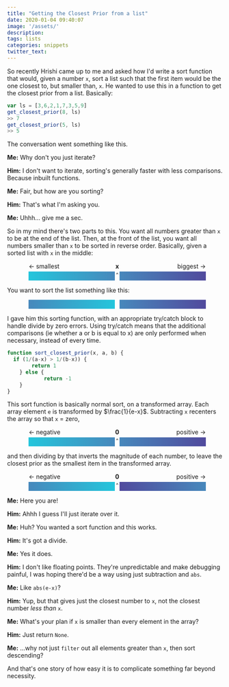 ```yaml
---
title: "Getting the Closest Prior from a list"
date: 2020-01-04 09:40:07
image: '/assets/'
description:
tags: lists
categories: snippets
twitter_text:
---
```


So recently Hrishi came up to me and asked how I'd write a sort function that would, given a number `x`, sort a list such that the first item would be the one closest to, but smaller than, `x`. He wanted to use this in a function to get the closest prior from a list. Basically:

~~~javascript
var ls = [3,6,2,1,7,3,5,9]
get_closest_prior(8, ls)
>> 7
get_closest_prior(5, ls)
>> 5
~~~

The conversation went something like this.



**Me:** Why don't you just iterate?

**Him:**  I don't want to iterate, sorting's generally faster with less comparisons. Because inbuilt functions.

**Me:** Fair, but how are you sorting?

**Him:** That's what I'm asking you.

**Me:** Uhhh... give me a sec.



So in my mind there's two parts to this. You want all numbers greater than `x` to be at the end of the list. Then, at the front of the list, you want all numbers smaller than `x` to be sorted in reverse order. Basically, given a sorted list with `x` in the middle:

<div style="height:1.5em;width:100%"> 
  <div style="height:1.5em;width:40%;margin-left:10%;float:left">&larr; smallest</div>
  <div style="height:1.5em;width:0.8em;float:left;text-align:center"><strong>x</strong></div>
  <div style="height:1.5em;width:40%;float:left;text-align:right">biggest &rarr;</div>
</div> 
<div style="height:1.5em;width:100%"> 
  <div style="background:linear-gradient(to right, #24C6DC, #4788bc); height:1.5em;width:40%;margin-left:10%;float:left"></div>
  <div style="height:1.5em;width:0.8em;float:left;text-align:center
"><sup>^</sup></div>
  <div style="background:linear-gradient(to right, #4788bc, #514A9D); height:1.5em;width:40%;float:left"></div>
</div> 

You want to sort the list something like this:

<div style="height:1.5em;width:100%"> 
  <div style="background:linear-gradient(to right, #4788bc, #24C6DC); height:1.5em;width:40%;margin-left:10%;float:left"></div><div style="height:1.5em;width:0.8em;float:left;text-align:center"></div>
  <div style="background:linear-gradient(to right, #4788bc, #514A9D); height:1.5em;width:40%;float:left"></div>
</div> 

I gave him this sorting function, with an appropriate try/catch block to handle divide by zero errors. Using try/catch means that the additional comparisons (ie whether a or b is equal to x) are only performed when necessary, instead of every time.

~~~javascript
function sort_closest_prior(x, a, b) {
  if (1/(a-x) > 1/(b-x)) {
        return 1
    } else {
   			return -1
    }
}
~~~

This sort function is basically normal sort, on a transformed array. Each array element `e` is transformed by $\frac{1}{e-x}$. Subtracting `x` recenters the array so that `x` = zero,

<div style="height:1.5em;width:100%"> 
  <div style="height:1.5em;width:40%;margin-left:10%;float:left">&larr; negative</div>
  <div style="height:1.5em;width:0.8em;float:left;text-align:center"><strong>0</strong></div>
  <div style="height:1.5em;width:40%;float:left;text-align:right">positive &rarr;</div>
</div> 
<div style="height:1.5em;width:100%"> 
  <div style="background:linear-gradient(to right, #24C6DC, #4788bc); height:1.5em;width:40%;margin-left:10%;float:left"></div>
  <div style="height:1.5em;width:0.8em;float:left;text-align:center
"><sup>^</sup></div>
  <div style="background:linear-gradient(to right, #4788bc, #514A9D); height:1.5em;width:40%;float:left"></div>
</div> 

and then dividing by that inverts the magnitude of each number, to leave the closest prior as the smallest item in the transformed array.

<div style="height:1.5em;width:100%"> 
  <div style="height:1.5em;width:40%;margin-left:10%;float:left">&larr; negative</div>
  <div style="height:1.5em;width:0.8em;float:left;text-align:center"><strong>0</strong></div>
  <div style="height:1.5em;width:40%;float:left;text-align:right">positive &rarr;</div>
</div> 
<div style="height:1.5em;width:100%"> 
  <div style="background:linear-gradient(to right, #4788bc, #24C6DC); height:1.5em;width:40%;margin-left:10%;float:left"></div>
  <div style="height:1.5em;width:0.8em;float:left;text-align:center
"><sup>^</sup></div>
  <div style="background:linear-gradient(to right, #514A9D, #4788bc); height:1.5em;width:40%;float:left"></div>
</div> 



**Me:** Here you are!

**Him:** Ahhh I guess I'll just iterate over it.

**Me:** Huh? You wanted a sort function and this works.

**Him:** It's got a divide.

**Me:** Yes it does.

**Him:** I don't like floating points. They're unpredictable and make debugging painful, I was hoping there'd be a way using just subtraction and `abs`.

**Me:** Like `abs(e-x)`?

**Him:** Yup, but that gives just the closest number to `x`, not the closest number *less than* `x`.

**Me:** What's your plan if `x` is smaller than every element in the array?

**Him:** Just return `None`.

**Me:** ...why not just `filter` out all elements greater than `x`, then sort descending?



And that's one story of how easy it is to complicate something far beyond necessity.

































































